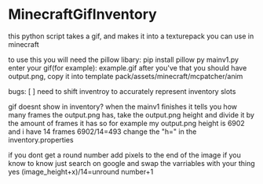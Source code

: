 # MinecraftGifInventory
this python script takes a gif, and makes it into a texturepack you can use in minecraft

to use this you will need the pillow libary:
pip install pillow
py mainv1.py
enter your gif(for example): example.gif
after you've that you should have output.png, copy it into template pack/assets/minecraft/mcpatcher/anim

bugs:
[ ] need to shift inventroy to accurately represent inventory slots


gif doesnt show in inventory?
when the mainv1 finishes it tells you how many frames the output.png has, take the output.png height and divide it by the amount of frames it has so for example
my output.png height is 6902 and i have 14 frames
6902/14=493
change the "h=" in the inventory.properties

if you dont get a round number add pixels to the end of the image 
if you know to know just search on google and swap the varriables with your thing yes
(image_height+x)/14=unround number+1

